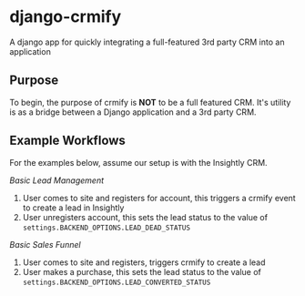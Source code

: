 # django-crmify
A django app for quickly integrating a full-featured 3rd party CRM into an application

## Purpose
To begin, the purpose of crmify is **NOT** to be a full featured CRM. It's utility is as a bridge between a Django application
and a 3rd party CRM. 

## Example Workflows
For the examples below, assume our setup is with the Insightly CRM.
 
*Basic Lead Management*
1. User comes to site and registers for account, this triggers a crmify event to create a lead in Insightly
2. User unregisters account, this sets the lead status to the value of `settings.BACKEND_OPTIONS.LEAD_DEAD_STATUS`

*Basic Sales Funnel*
1. User comes to site and registers, triggers crmify to create a lead
2. User makes a purchase, this sets the lead status to the value of `settings.BACKEND_OPTIONS.LEAD_CONVERTED_STATUS`